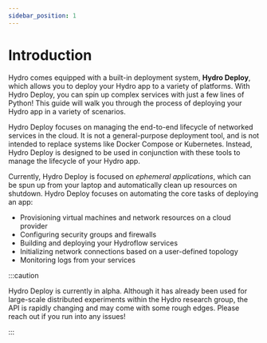 ```yaml
---
sidebar_position: 1
---
```


# Introduction
Hydro comes equipped with a built-in deployment system, **Hydro Deploy**, which allows you to deploy your Hydro app to a variety of platforms. With Hydro Deploy, you can spin up complex services with just a few lines of Python! This guide will walk you through the process of deploying your Hydro app in a variety of scenarios.

Hydro Deploy focuses on managing the end-to-end lifecycle of networked services in the cloud. It is not a general-purpose deployment tool, and is not intended to replace systems like Docker Compose or Kubernetes. Instead, Hydro Deploy is designed to be used in conjunction with these tools to manage the lifecycle of your Hydro app.

Currently, Hydro Deploy is focused on _ephemeral applications_, which can be spun up from your laptop and automatically clean up resources on shutdown. Hydro Deploy focuses on automating the core tasks of deploying an app:
- Provisioning virtual machines and network resources on a cloud provider
- Configuring security groups and firewalls
- Building and deploying your Hydroflow services
- Initializing network connections based on a user-defined topology
- Monitoring logs from your services

:::caution

Hydro Deploy is currently in alpha. Although it has already been used for large-scale distributed experiments within the Hydro research group, the API is rapidly changing and may come with some rough edges. Please reach out if you run into any issues!

:::
